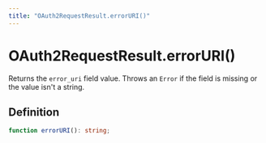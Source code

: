```yaml
---
title: "OAuth2RequestResult.errorURI()"
---
```


# OAuth2RequestResult.errorURI()

Returns the `error_uri` field value. Throws an `Error` if the field is missing or the value isn't a string.

## Definition

```ts
function errorURI(): string;
```
